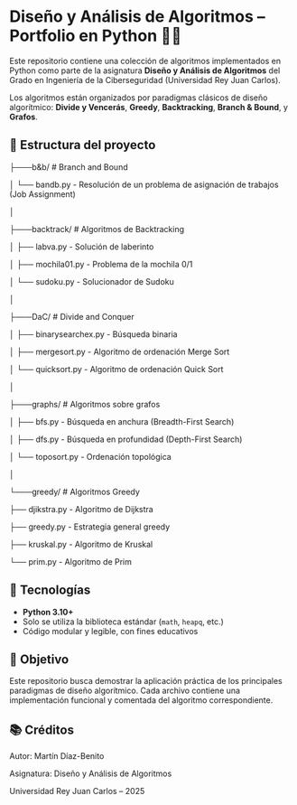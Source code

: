 # Diseño y Análisis de Algoritmos – Portfolio en Python 🧠🐍

Este repositorio contiene una colección de algoritmos implementados en Python como parte de la asignatura **Diseño y Análisis de Algoritmos** del Grado en Ingeniería de la Ciberseguridad (Universidad Rey Juan Carlos).

Los algoritmos están organizados por paradigmas clásicos de diseño algorítmico: **Divide y Vencerás**, **Greedy**, **Backtracking**, **Branch & Bound**, y **Grafos**.

## 📁 Estructura del proyecto

├───b&b/ # Branch and Bound

│ └── bandb.py - Resolución de un problema de asignación de trabajos (Job Assignment)

│

├───backtrack/ # Algoritmos de Backtracking

│ ├── labva.py - Solución de laberinto

│ ├── mochila01.py - Problema de la mochila 0/1

│ └── sudoku.py - Solucionador de Sudoku

│

├───DaC/ # Divide and Conquer

│ ├── binarysearchex.py - Búsqueda binaria

│ ├── mergesort.py - Algoritmo de ordenación Merge Sort

│ └── quicksort.py - Algoritmo de ordenación Quick Sort

│

├───graphs/ # Algoritmos sobre grafos

│ ├── bfs.py - Búsqueda en anchura (Breadth-First Search)

│ ├── dfs.py - Búsqueda en profundidad (Depth-First Search)

│ └── toposort.py - Ordenación topológica

│

└───greedy/ # Algoritmos Greedy

├── djikstra.py - Algoritmo de Dijkstra

├── greedy.py - Estrategia general greedy

├── kruskal.py - Algoritmo de Kruskal

└── prim.py - Algoritmo de Prim


## 🧩 Tecnologías

- **Python 3.10+**
- Solo se utiliza la biblioteca estándar (`math`, `heapq`, etc.)
- Código modular y legible, con fines educativos

## 🚀 Objetivo

Este repositorio busca demostrar la aplicación práctica de los principales paradigmas de diseño algorítmico. Cada archivo contiene una implementación funcional y comentada del algoritmo correspondiente.

## 📚 Créditos
Autor: Martín Díaz-Benito

Asignatura: Diseño y Análisis de Algoritmos

Universidad Rey Juan Carlos – 2025
